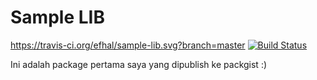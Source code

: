 Sample LIB
=====================
https://travis-ci.org/efhal/sample-lib.svg?branch=master
[![Build Status](https://travis-ci.org/efhal/sample-lib.svg?branch=master)](https://travis-ci.org/efhal/sample-lib)

Ini adalah package pertama saya yang dipublish ke packgist :)